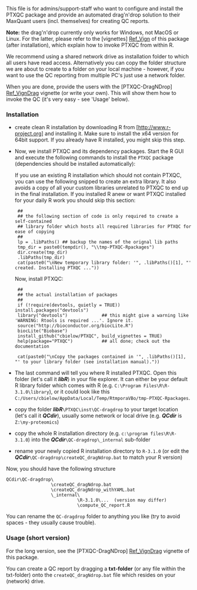 This file is for admins/support-staff who want to configure and install the PTXQC package
and provide an automated drag'n'drop solution to their MaxQuant users (incl. themselves) for creating QC reports.

**Note:** the drag'n'drop currently only works for Windows, not MacOS or Linux. 
          For the latter, please refer to the [vignettes] [Ref_Vign] of this package (after installation), which explain how to invoke PTXQC from within R.

We recommend using a shared network drive as installation folder to which all users have read access. Alternatively you can copy the folder structure we are about to create to a folder on your local machine - however, if you want to use the QC reporting from multiple PC's just use a network folder.

When you are done, provide the users with the [PTXQC-DragNDrop] [Ref_VignDrag] vignette (or write your own).
This will show them how to invoke the QC (it's very easy - see 'Usage' below).

### Installation
 - create clean R installation by downloading R from [http://www.r-project.org] and installing it. Make sure to install the x64 version for 64bit support.
   If you already have R installed, you might skip this step.
 - Now, we install PTXQC and its dependency packages.
   Start the R GUI and execute the following commands to install the `PTXQC` package (dependencies should be installed automatically):

   If you use an existing R installation which should not contain PTXQC, you can use the following snipped to create an extra library. It also avoids a copy of all your custom libraries unrelated to PTXQC to end up in the final installation.
   If you installed R anew or want PTXQC installed for your daily R work you should skip this section:
   
        ##
        ## the following section of code is only required to create a self-contained 
        ## library folder which hosts all required libraries for PTXQC for ease of copying
        ##
        lp = .libPaths() ## backup the names of the orignal lib paths
        tmp_dir = paste0(tempdir(), "\\tmp-PTXQC-Rpackages")
        dir.create(tmp_dir)
        .libPaths(tmp_dir)
        cat(paste0("\nNew temporary library folder: '", .libPaths()[1], "' created. Installing PTXQC ..."))

   Now, install PTXQC:
   
        ##
        ## the actual installation of packages
        ##
        if (!require(devtools, quietly = TRUE)) install.packages("devtools")
        library("devtools")             ## this might give a warning like 'WARNING: Rtools is required ...'. Ignore it.
        source("http://bioconductor.org/biocLite.R")
        biocLite("Biobase")
        install_github("cbielow/PTXQC", build_vignettes = TRUE) 
        help(package="PTXQC")           ## all done; check out the documentation

        cat(paste0("\nCopy the packages contained in '", .libPaths()[1], "' to your library folder (see installation manual)."))


 - The last command will tell you where R installed PTXQC. Open this folder (let's call it **_libR_**) in your file explorer. It can either be your default R library 
   folder which comes with R (e.g. `C:\Program Files\R\R-3.1.0\library`), or it could look like this `C:/Users/cbielow/AppData/Local/Temp/RtmporaVBo/tmp-PTXQC-Rpackages`. 
 - copy the folder **_libR_**`\PTXQC\inst\QC-dragdrop` to your target location (let's call it **_QCdir_**), usually some network or local drive
   (e.g. **_QCdir_** is `Z:\my-proteomics`)
 - copy the whole R installation directory (e.g. `c:\program files\R\R-3.1.0`) into the **_QCdir_**`\QC-dragdrop\_internal` sub-folder
 - rename your newly copied R installation directory to `R-3.1.0` (or edit the **_QCdir_**`\QC-dragdrop\createQC_dragNdrop.bat` to match your R version)
 
Now, you should have the following structure

    QCdir\QC-dragdrop\
                     \createQC_dragNdrop.bat
                     \createQC_dragNdrop_withYAML.bat
                     \_internal\
                               \R-3.1.0\...  (version may differ)
                               \compute_QC_report.R
 
You can rename the `QC-dragdrop` folder to anything you like (try to avoid spaces - they usually cause trouble).
 
### Usage (short version)

  For the long version, see the [PTXQC-DragNDrop] [Ref_VignDrag] vignette of this package.
  
  You can create a QC report by dragging a **txt-folder** (or any file within the txt-folder)
  onto the `createQC_dragNdrop.bat` file which resides on your (network) drive.


  [Ref_Vign]: https://github.com/cbielow/PTXQC/tree/master/vignettes
  [Ref_VignDrag]: https://github.com/cbielow/PTXQC/blob/master/vignettes/PTXQC-DragNDrop.Rmd